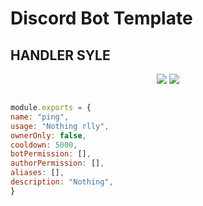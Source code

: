 # Discord Bot Template

## HANDLER SYLE

<p align="center">
  <a href="//github.com/Malik-4444/Discord.js-Bot-Template/"><img src="https://img.shields.io/github/downloads/Malik-4444/Discord.js-Bot-TemplateDiscord.js-Bot-Template/total"></a>
  <a href="//github.com/Malik-4444/Discord.js-Bot-Template/LICENSE.md"><img src="https://img.shields.io/github/license/Malik-4444/Discord.js-Bot-Template"></a>
</p>


```js

module.exports = {
name: "ping",
usage: "Nothing rlly",
ownerOnly: false, 
cooldown: 5000,
botPermission: [],
authorPermission: [],
aliases: [],
description: "Nothing",
}

```
